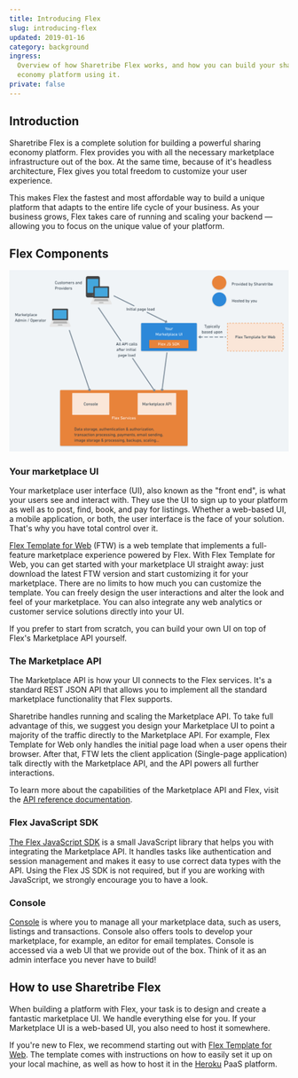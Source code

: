 ```yaml
---
title: Introducing Flex
slug: introducing-flex
updated: 2019-01-16
category: background
ingress:
  Overview of how Sharetribe Flex works, and how you can build your sharing
  economy platform using it.
private: false
---
```


## Introduction

Sharetribe Flex is a complete solution for building a powerful sharing economy
platform. Flex provides you with all the necessary marketplace infrastructure
out of the box. At the same time, because of it's headless architecture, Flex
gives you total freedom to customize your user experience.

This makes Flex the fastest and most affordable way to build a unique platform
that adapts to the entire life cycle of your business. As your business grows,
Flex takes care of running and scaling your backend — allowing you to focus on
the unique value of your platform.

## Flex Components

![Flex customer architecture](./flex-customer-architecture.png)

### Your marketplace UI

Your marketplace user interface (UI), also known as the "front end", is what
your users see and interact with. They use the UI to sign up to your platform as
well as to post, find, book, and pay for listings. Whether a web-based UI, a
mobile application, or both, the user interface is the face of your solution.
That's why you have total control over it.

[Flex Template for Web](/references/ftw/) (FTW) is a web template that
implements a full-feature marketplace experience powered by Flex. With Flex
Template for Web, you can get started with your marketplace UI straight away:
just download the latest FTW version and start customizing it for your
marketplace. There are no limits to how much you can customize the template. You
can freely design the user interactions and alter the look and feel of your
marketplace. You can also integrate any web analytics or customer service
solutions directly into your UI.

If you prefer to start from scratch, you can build your own UI on top of Flex's
Marketplace API yourself.

### The Marketplace API

The Marketplace API is how your UI connects to the Flex services. It's a
standard REST JSON API that allows you to implement all the standard marketplace
functionality that Flex supports.

Sharetribe handles running and scaling the Marketplace API. To take full
advantage of this, we suggest you design your Marketplace UI to point a majority
of the traffic directly to the Marketplace API. For example, Flex Template for
Web only handles the initial page load when a user opens their browser. After
that, FTW lets the client application (Single-page application) talk directly
with the Marketplace API, and the API powers all further interactions.

To learn more about the capabilities of the Marketplace API and Flex, visit the
[API reference documentation](/references/api/).

### Flex JavaScript SDK

[The Flex JavaScript SDK](/references/js-sdk/) is a small JavaScript library
that helps you with integrating the Marketplace API. It handles tasks like
authentication and session management and makes it easy to use correct data
types with the API. Using the Flex JS SDK is not required, but if you are
working with JavaScript, we strongly encourage you to have a look.

### Console

[Console](https://flex-console.sharetribe.com/) is where you to manage all your
marketplace data, such as users, listings and transactions. Console also offers
tools to develop your marketplace, for example, an editor for email templates.
Console is accessed via a web UI that we provide out of the box. Think of it as
an admin interface you never have to build!

## How to use Sharetribe Flex

When building a platform with Flex, your task is to design and create a
fantastic marketplace UI. We handle everything else for you. If your Marketplace
UI is a web-based UI, you also need to host it somewhere.

If you're new to Flex, we recommend starting out with
[Flex Template for Web](/references/ftw/). The template comes with instructions
on how to easily set it up on your local machine, as well as how to host it in
the [Heroku](https://heroku.com/) PaaS platform.
